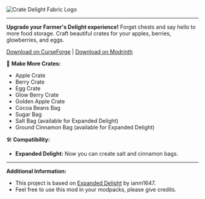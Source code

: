 ![Crate Delight Fabric Logo](https://cdn.modrinth.com/data/9rlXSyLg/images/437a3b050dccfc1a75399b495dcaced591f27a92.png)
___
**Upgrade your Farmer's Delight experience!** Forget chests and say hello to more food storage. Craft beautiful crates for your apples, berries, glowberries, and eggs.

[Download on CurseForge](https://www.curseforge.com/minecraft/mc-mods/crate-delight) | [Download on Modrinth](https://modrinth.com/mod/crate-delight-fabric)

🍎 **Make More Crates:**

- Apple Crate
- Berry Crate
- Egg Crate
- Glow Berry Crate
- Golden Apple Crate
- Cocoa Beans Bag
- Sugar Bag
- Salt Bag (available for Expanded Delight)
- Ground Cinnamon Bag (available for Expanded Delight)

🛠️ **Compatibility:**

- **Expanded Delight:** Now you can create salt and cinnamon bags.

___
**Additional Information:**

- This project is based on [Expanded Delight](https://modrinth.com/mod/expanded-delight) by ianm1647.
- Feel free to use this mod in your modpacks, please give credits.